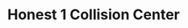---
title: "Honest 1 Collision Center"
url: /roswell/honest-1-collision-center/
shop: car repair
---